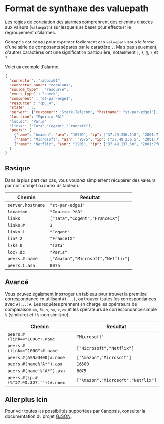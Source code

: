 # Format de synthaxe des valuepath

Les règles de correlation des alarmes comprennent des chemins d'accès aux valeurs (`valuepath`) sur lesquels se baser pour effectuer le regroupement d'alarmes.

Canopsis est conçu pour exprimer facilement ces `valuepath` sous la forme d'une série de composants séparés par le caractère `.`. Mais pas seulement, d'autres caractères ont une signification particulière, notamment `|`, `#`, `@`, `\` et `?`.

Voici un exemple d'alarme.

```json
{
  "connector": "zabbix01",
  "connector_name": "zabbix01",
  "source_type" : "resource",
  "event_type" : "check",
  "component" : "st-par-edge1",
  "resource" : "cpu_4",
  "state" : 3,
  "server": {"customer": "Stark-Telecom", "hostname": "st-par-edge1"},
  "location": "Equinix PA3"
  "loc.dc": "Paris"
  "links": ["Tata","Cogent","FranceIX"],
  "peers": [
    {"name": "Amazon", "asn": "16509", "ip": ["37.49.236.118", "2001:7f8:54::118 "], "link": "200G"},
    {"name": "Microsoft", "asn": "8075", "ip": ["37.49.236.5", "2001:7f8:54::5"], "link": "100G"},
    {"name": "Netflix", "asn": "2906", "ip": ["37.49.237.50", "2001:7f8:54::1:50 "], "link": "100G"}
  ]
}
```

## Basique

Dans la plus part des cas, vous voudrez simplement récupérer des valeurs par nom d'objet ou index de tableau.

| Chemin | Resultat |
|--------|----------|
| `server.hostname` | `"st-par-edge1"` |
| `location` | `"Equinix PA3"` |
| `links` | `["Tata","Cogent","FranceIX"]` |
| `links.#` | `3` |
| `links.1` | `"Cogent"` |
| `lin*.2` | `"FranceIX"` |
| `l?ks.0` | `"Tata"` |
| `loc\.dc` | `"Paris"` |
| `peers.#.name` | `["Amazon","Microsoft","Netflix"]` |
| `peers.1.asn` | `8075` |

## Avancé

Vous pouvez également interroger un tableau pour trouver la première correspondance en utilisant `#(...)`, ou trouver toutes les correspondances avec `#(...)#`. Les requêtes prennent en charge les opérateurs de comparaison `==`, `!=`, `<`, `<=`, `>`, `>=` et les opérateurs de correspondance simple `%` (similaire) et `!%` (non similaire).

| Chemin | Resultat |
|--------|----------|
| `peers.#(link=="100G").name` | `"Microsoft"` |
| `peers.#(link=="100G")#.name` | `["Microsoft","Netflix"]` |
| `peers.#(ASN>3000)#.name` | `["Amazon","Microsoft"]` |
| `peers.#(name%"A*").asn` | `16509` |
| `peers.#(name!%"A*").asn` | `8075` |
| `peers.#(ip.#(%"37.49.237.*"))#.name` | `["Amazon","Microsoft","Netflix"]` |

## Aller plus loin

Pour voir toutes les possibilités supportées par Canopsis, consulter la documentation du projet [GJSON](https://github.com/tidwall/gjson/blob/master/SYNTAX.md).
